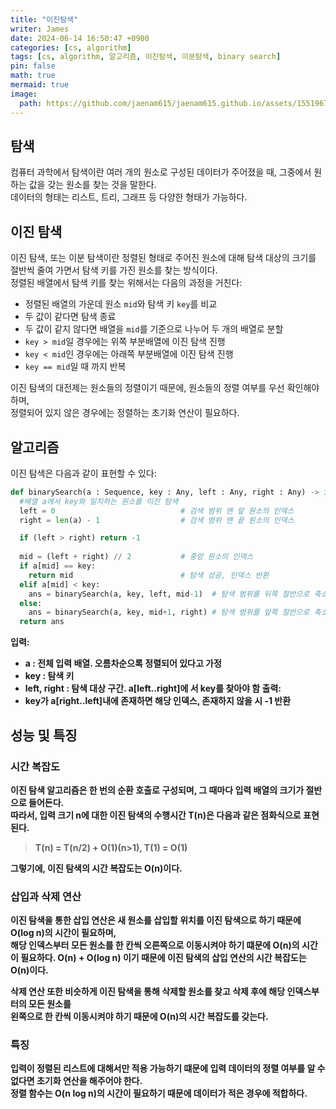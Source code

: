 ```yaml
---
title: "이진탐색"
writer: James
date: 2024-06-14 16:50:47 +0900
categories: [cs, algorithm]
tags: [cs, algorithm, 알고리즘, 이진탐색, 이분탐색, binary search]
pin: false
math: true
mermaid: true
image:
  path: https://github.com/jaenam615/jaenam615.github.io/assets/155196757/32393ec9-a077-403c-9432-ddc9d4c343d7
---
```


## 탐색 

컴퓨터 과학에서 탐색이란 여러 개의 원소로 구성된 데이터가 주어졌을 때, 그중에서 원하는 값을 갖는 원소를 찾는 것을 말한다.  
데이터의 형태는 리스트, 트리, 그래프 등 다양한 형태가 가능하다.  

## 이진 탐색 

이진 탐색, 또는 이분 탐색이란 정렬된 형태로 주어진 원소에 대해 탐색 대상의 크기를 절반씩 줄여 가면서 탐색 키를 가진 원소를 찾는 방식이다.  
정렬된 배열에서 탐색 키를 찾는 위해서는 다음의 과정을 거친다:  

- 정렬된 배열의 가운데 원소 `mid`와 탐색 키 `key`를 비교
- 두 값이 같다면 탐색 종료
- 두 값이 같지 않다면 배열을 `mid`를 기준으로 나누어 두 개의 배열로 분할  
- `key > mid`일 경우에는 위쪽 부분배열에 이진 탐색 진행
- `key < mid`인 경우에는 아래쪽 부분배열에 이진 탐색 진행  
- `key == mid`일 때 까지 반복  

이진 탐색의 대전제는 원소들의 정렬이기 때문에, 원소들의 정렬 여부를 우선 확인해야 하며,  
정렬되어 있지 않은 경우에는 정렬하는 초기화 연산이 필요하다.  

## 알고리즘 

이진 탐색은 다음과 같이 표현할 수 있다: 

```python
def binarySearch(a : Sequence, key : Any, left : Any, right : Any) -> int:
  #배열 a에서 key와 일치하는 원소를 이진 탐색
  left = 0                            # 검색 범위 맨 앞 원소의 인덱스
  right = len(a) - 1                  # 검색 범위 맨 끝 원소의 인덱스

  if (left > right) return -1
  
  mid = (left + right) // 2           # 중앙 원소의 인덱스
  if a[mid] == key:         
    return mid                        # 탐색 성공, 인덱스 반환
  elif a[mid] < key:      
    ans = binarySearch(a, key, left, mid-1)  # 탐색 범위를 뒤쪽 절반으로 축소
  else:
    ans = binarySearch(a, key, mid+1, right) # 탐색 범위를 앞쪽 절반으로 축소       
  return ans
```

<b>입력:<b>  
- a : 전체 입력 배열. 오름차순으록 정렬되어 있다고 가정
- key : 탐색 키
- left, right : 탐색 대상 구간. a[left..right]에 서 key를 찾아야 함
<b>출력:<b>   
- key가 a[right..left]내에 존재하면 해당 인덱스, 존재하지 않을 시 -1 반환  

## 성능 및 특징

### 시간 복잡도 

이진 탐색 알고리즘은 한 번의 순환 호출로 구성되며, 그 때마다 입력 배열의 크기가 절반으로 들어든다.  
따라서, 입력 크기 n에 대한 이진 탐색의 수행시간 T(n)은 다음과 같은 점화식으로 표현된다. 

> T(n) = T(n/2) + O(1)(n>1), T(1) = O(1)

그렇기에, 이진 탐색의 시간 복잡도는 O(n)이다.  

### 삽입과 삭제 연산 

이진 탐색을 통한 삽입 연산은 새 원소를 삽입할 위치를 이진 탐색으로 하기 때문에 O(log n)의 시간이 필요하며,  
해당 인덱스부터 모든 원소를 한 칸씩 오른쪽으로 이동시켜야 하기 떄문에 O(n)의 시간이 필요하다. 
O(n) + O(log n) 이기 때문에 이진 탐색의 삽입 연산의 시간 복잡도는 O(n)이다.  

삭제 연산 또한 비슷하게 이진 탐색을 통해 삭제할 원소를 찾고 삭제 후에 해당 인덱스부터의 모든 원소를  
왼쪽으로 한 칸씩 이동시켜야 하기 때문에 O(n)의 시간 복잡도를 갖는다.  

### 특징  

입력이 정렬된 리스트에 대해서만 적용 가능하기 떄문에 입력 데이터의 정렬 여부를 알 수 없다면 초기화 연산을 해주어야 한다.  
정렬 함수는 O(n log n)의 시간이 필요하기 때문에 데이터가 적은 경우에 적합하다.  
